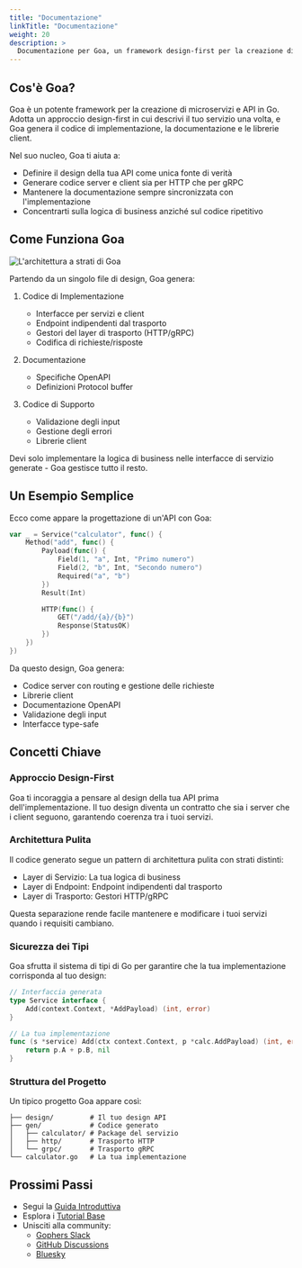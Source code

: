 ```yaml
---
title: "Documentazione"
linkTitle: "Documentazione"
weight: 20
description: >
  Documentazione per Goa, un framework design-first per la creazione di microservizi e API in Go.
---
```


## Cos'è Goa?

Goa è un potente framework per la creazione di microservizi e API in Go. Adotta
un approccio design-first in cui descrivi il tuo servizio una volta, e Goa genera
il codice di implementazione, la documentazione e le librerie client.

Nel suo nucleo, Goa ti aiuta a:
* Definire il design della tua API come unica fonte di verità
* Generare codice server e client sia per HTTP che per gRPC
* Mantenere la documentazione sempre sincronizzata con l'implementazione
* Concentrarti sulla logica di business anziché sul codice ripetitivo

## Come Funziona Goa

![L'architettura a strati di Goa](/img/docs/layers.png)

Partendo da un singolo file di design, Goa genera:

1. Codice di Implementazione
    * Interfacce per servizi e client
    * Endpoint indipendenti dal trasporto
    * Gestori del layer di trasporto (HTTP/gRPC)
    * Codifica di richieste/risposte

2. Documentazione
    * Specifiche OpenAPI
    * Definizioni Protocol buffer

3. Codice di Supporto
    * Validazione degli input
    * Gestione degli errori
    * Librerie client

Devi solo implementare la logica di business nelle interfacce di servizio generate - Goa gestisce tutto il resto.

## Un Esempio Semplice
Ecco come appare la progettazione di un'API con Goa:

```go
var _ = Service("calculator", func() {
    Method("add", func() {
        Payload(func() {
            Field(1, "a", Int, "Primo numero")
            Field(2, "b", Int, "Secondo numero")
            Required("a", "b")
        })
        Result(Int)

        HTTP(func() {
            GET("/add/{a}/{b}")
            Response(StatusOK)
        })
    })
})
```

Da questo design, Goa genera:

* Codice server con routing e gestione delle richieste
* Librerie client
* Documentazione OpenAPI
* Validazione degli input
* Interfacce type-safe

## Concetti Chiave

### Approccio Design-First
Goa ti incoraggia a pensare al design della tua API prima dell'implementazione. Il tuo
design diventa un contratto che sia i server che i client seguono, garantendo
coerenza tra i tuoi servizi.

### Architettura Pulita
Il codice generato segue un pattern di architettura pulita con strati distinti:
* Layer di Servizio: La tua logica di business
* Layer di Endpoint: Endpoint indipendenti dal trasporto
* Layer di Trasporto: Gestori HTTP/gRPC

Questa separazione rende facile mantenere e modificare i tuoi servizi quando i requisiti cambiano.

### Sicurezza dei Tipi
Goa sfrutta il sistema di tipi di Go per garantire che la tua implementazione corrisponda al tuo design:
```go
// Interfaccia generata
type Service interface {
    Add(context.Context, *AddPayload) (int, error)
}

// La tua implementazione
func (s *service) Add(ctx context.Context, p *calc.AddPayload) (int, error) {
    return p.A + p.B, nil
}
```

### Struttura del Progetto
Un tipico progetto Goa appare così:

```
├── design/         # Il tuo design API
├── gen/            # Codice generato
│   ├── calculator/ # Package del servizio
│   ├── http/       # Trasporto HTTP
│   └── grpc/       # Trasporto gRPC
└── calculator.go   # La tua implementazione
```

## Prossimi Passi

* Segui la [Guida Introduttiva](2-getting-started)
* Esplora i [Tutorial Base](3-tutorials)
* Unisciti alla community:
    * [Gophers Slack](https://gophers.slack.com/messages/goa)
    * [GitHub Discussions](https://github.com/goadesign/goa/discussions)
    * [Bluesky](https://bsky.social/goadesign) 
